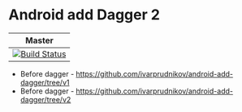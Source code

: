 Android add Dagger 2
===========================

| Master        |
| ------------- |
| [![Build Status](https://travis-ci.org/ivarprudnikov/android-add-dagger.svg?branch=master)](https://travis-ci.org/ivarprudnikov/android-add-dagger) |

- Before dagger - https://github.com/ivarprudnikov/android-add-dagger/tree/v1
- Before dagger - https://github.com/ivarprudnikov/android-add-dagger/tree/v2